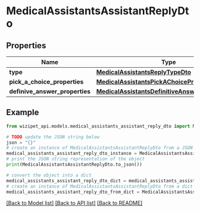 # MedicalAssistantsAssistantReplyDto


## Properties

Name | Type | Description | Notes
------------ | ------------- | ------------- | -------------
**type** | [**MedicalAssistantsReplyTypeDto**](MedicalAssistantsReplyTypeDto.md) |  | [optional] 
**pick_a_choice_properties** | [**MedicalAssistantsPickAChoicePropertiesDto**](MedicalAssistantsPickAChoicePropertiesDto.md) |  | [optional] 
**definive_answer_properties** | [**MedicalAssistantsDefinitiveAnswerPropertiesDto**](MedicalAssistantsDefinitiveAnswerPropertiesDto.md) |  | [optional] 

## Example

```python
from wizipet_api.models.medical_assistants_assistant_reply_dto import MedicalAssistantsAssistantReplyDto

# TODO update the JSON string below
json = "{}"
# create an instance of MedicalAssistantsAssistantReplyDto from a JSON string
medical_assistants_assistant_reply_dto_instance = MedicalAssistantsAssistantReplyDto.from_json(json)
# print the JSON string representation of the object
print(MedicalAssistantsAssistantReplyDto.to_json())

# convert the object into a dict
medical_assistants_assistant_reply_dto_dict = medical_assistants_assistant_reply_dto_instance.to_dict()
# create an instance of MedicalAssistantsAssistantReplyDto from a dict
medical_assistants_assistant_reply_dto_from_dict = MedicalAssistantsAssistantReplyDto.from_dict(medical_assistants_assistant_reply_dto_dict)
```
[[Back to Model list]](../README.md#documentation-for-models) [[Back to API list]](../README.md#documentation-for-api-endpoints) [[Back to README]](../README.md)


